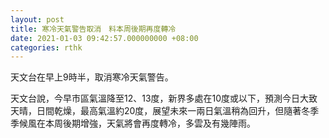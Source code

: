 ```yaml
---
layout: post
title: 寒冷天氣警告取消　料本周後期再度轉冷
date: 2021-01-03 09:42:57.000000000 +08:00
categories: rthk
---
```


天文台在早上9時半，取消寒冷天氣警告。

天文台說，今早市區氣溫降至12、13度，新界多處在10度或以下，預測今日大致天晴，日間乾燥，最高氣溫約20度，展望未來一兩日氣溫稍為回升，但隨著冬季季候風在本周後期增強，天氣將會再度轉冷，多雲及有幾陣雨。
